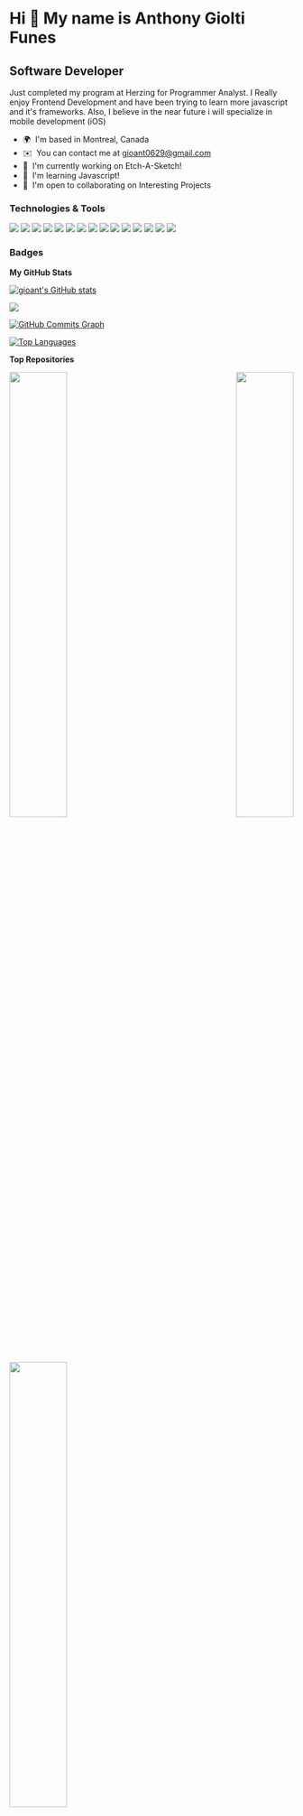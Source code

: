 # Hi 👋 My name is Anthony Giolti Funes

## Software Developer

Just completed my program at Herzing for Programmer Analyst. I Really enjoy Frontend Development and have been trying to learn more javascript and it's frameworks. Also, I believe in the near future i will specialize in mobile development (iOS)

- 🌍  I'm based in Montreal, Canada
- ✉️  You can contact me at [gioant0629@gmail.com](mailto:gioant0629@gmail.com)
- 🚀  I'm currently working on Etch-A-Sketch!
- 🧠  I'm learning Javascript!
- 🤝  I'm open to collaborating on Interesting Projects

### Technologies & Tools

<p align="left">
<!--<a href="https://developer.mozilla.org/en-US/docs/Web/JavaScript" target="_blank" rel="noreferrer"><img src="https://raw.githubusercontent.com/danielcranney/readme-generator/main/public/icons/skills/javascript-colored.svg" width="36" height="36" alt="JavaScript" /></a>
<a href="https://www.php.net/" target="_blank" rel="noreferrer"><img src="https://raw.githubusercontent.com/danielcranney/readme-generator/main/public/icons/skills/php-colored.svg" width="36" height="36" alt="PHP" /></a>
<a href="https://developer.mozilla.org/en-US/docs/Glossary/HTML5" target="_blank" rel="noreferrer"><img src="https://raw.githubusercontent.com/danielcranney/readme-generator/main/public/icons/skills/html5-colored.svg" width="36" height="36" alt="HTML5" /></a>
<a href="https://jquery.com/" target="_blank" rel="noreferrer"><img src="https://raw.githubusercontent.com/danielcranney/readme-generator/main/public/icons/skills/jquery-colored.svg" width="36" height="36" alt="JQuery" /></a>
<a href="https://www.w3.org/TR/CSS/#css" target="_blank" rel="noreferrer"><img src="https://raw.githubusercontent.com/danielcranney/readme-generator/main/public/icons/skills/css3-colored.svg" width="36" height="36" alt="CSS3" /></a>
<a href="https://getbootstrap.com/" target="_blank" rel="noreferrer"><img src="https://raw.githubusercontent.com/danielcranney/readme-generator/main/public/icons/skills/bootstrap-colored.svg" width="36" height="36" alt="Bootstrap" /></a>
<a href="https://www.mysql.com/" target="_blank" rel="noreferrer"><img src="https://raw.githubusercontent.com/danielcranney/readme-generator/main/public/icons/skills/mysql-colored.svg" width="36" height="36" alt="MySQL" /></a>
<a href="https://dotnet.microsoft.com/en-us/" target="_blank" rel="noreferrer"><img src="https://raw.githubusercontent.com/danielcranney/readme-generator/main/public/icons/skills/dot-net-colored.svg" width="36" height="36" alt=".NET" /></a>
<a href="https://www.figma.com/" target="_blank" rel="noreferrer"><img src="https://raw.githubusercontent.com/danielcranney/readme-generator/main/public/icons/skills/figma-colored.svg" width="36" height="36" alt="Figma" /></a>-->

<img src = "https://img.shields.io/badge/figma-%23F24E1E.svg?style=for-the-badge&logo=figma&logoColor=white" />
<img src = "https://img.shields.io/badge/html5-%23E34F26.svg?style=for-the-badge&logo=html5&logoColor=white" />
<img src = "https://img.shields.io/badge/css3-%231572B6.svg?style=for-the-badge&logo=css3&logoColor=white" />
<img src = "https://img.shields.io/badge/javascript-%23323330.svg?style=for-the-badge&logo=javascript&logoColor=%23F7DF1E" />
<img src = "https://img.shields.io/badge/jquery-%230769AD.svg?style=for-the-badge&logo=jquery&logoColor=white" />
<img src = "https://img.shields.io/badge/bootstrap-%23563D7C.svg?style=for-the-badge&logo=bootstrap&logoColor=white" />
<img src = "https://img.shields.io/badge/Material--UI-0081CB?style=for-the-badge&logo=material-ui&logoColor=white" />
<img src = "https://img.shields.io/badge/mysql-%2300f.svg?style=for-the-badge&logo=mysql&logoColor=white" />
<img src = "https://img.shields.io/badge/php-%23777BB4.svg?style=for-the-badge&logo=php&logoColor=white" />
<img src = "https://img.shields.io/badge/git-%23F05033.svg?style=for-the-badge&logo=git&logoColor=white" />
<img src = "https://img.shields.io/badge/Windows-0078D6?style=for-the-badge&logo=windows&logoColor=white" />
<img src = "https://img.shields.io/badge/mac%20os-000000?style=for-the-badge&logo=macos&logoColor=F0F0F0" />
<img src = "https://img.shields.io/badge/phpstorm-143?style=for-the-badge&logo=phpstorm&logoColor=black&color=black&labelColor=darkorchid" />
<img src = "https://img.shields.io/badge/IntelliJIDEA-000000.svg?style=for-the-badge&logo=intellij-idea&logoColor=white" />
<img src = "https://img.shields.io/badge/Visual%20Studio%20Code-0078d7.svg?style=for-the-badge&logo=visual-studio-code&logoColor=white" />
</p>

<!-- ### Socials

<p align="left"> <a href="https://www.github.com/Gioant" target="_blank" rel="noreferrer"><img src="https://raw.githubusercontent.com/danielcranney/readme-generator/main/public/icons/socials/github.svg" width="32" height="32" /></a> <a href="https://www.linkedin.com/in/gioant99" target="_blank" rel="noreferrer"><img src="https://raw.githubusercontent.com/danielcranney/readme-generator/main/public/icons/socials/linkedin.svg" width="32" height="32" /></a></p> -->

### Badges

<b>My GitHub Stats</b>

<a href="http://www.github.com/gioant"><img src="https://github-readme-stats.vercel.app/api?username=gioant&show_icons=true&hide=stars,&count_private=true&title_color=ef4444&text_color=ffffff&icon_color=facc15&bg_color=1c1917&hide_border=true&show_icons=true" alt="gioant's GitHub stats" /></a>

<a href="http://www.github.com/gioant"><img src="https://github-readme-streak-stats.herokuapp.com/?user=gioant&stroke=ffffff&background=1c1917&ring=ef4444&fire=ef4444&currStreakNum=ffffff&currStreakLabel=ef4444&sideNums=ffffff&sideLabels=ffffff&dates=ffffff&hide_border=true" /></a>

<a href="http://www.github.com/gioant"><img src="https://activity-graph.herokuapp.com/graph?username=gioant&bg_color=1c1917&color=ffffff&line=facc15&point=ffffff&area_color=1c1917&area=true&hide_border=true&custom_title=GitHub%20Commits%20Graph" alt="GitHub Commits Graph" /></a>

<a href="https://github.com/gioant" align="left"><img src="https://github-readme-stats.vercel.app/api/top-langs/?username=gioant&hide=javascript,java&langs_count=10&title_color=ef4444&text_color=ffffff&icon_color=facc15&bg_color=1c1917&hide_border=true&locale=en&custom_title=Top%20%Languages" alt="Top Languages" /></a>


<b>Top Repositories</b>

<div width="100%" align="center"><a href="https://github.com/gioant/TeamProject" align="left"><img align="left" width="45%" src="https://github-readme-stats.vercel.app/api/pin/?username=gioant&repo=TeamProject&title_color=0891b2&text_color=ffffff&icon_color=0891b2&bg_color=1c1917&hide_border=true&locale=en" /></a><a href="https://github.com/gioant/Rpsproject" align="right"><img align="right" width="45%" src="https://github-readme-stats.vercel.app/api/pin/?username=gioant&repo=Rpsproject&title_color=0891b2&text_color=ffffff&icon_color=0891b2&bg_color=1c1917&hide_border=true&locale=en" /></a></div><br /><br /><br /><br /><br /><br /><br />

<div width="100%" align="center"><a href="https://github.com/gioant/Mini-chat" align="left"><img align="left" width="45%" src="https://github-readme-stats.vercel.app/api/pin/?username=gioant&repo=Mini-chat&title_color=0891b2&text_color=ffffff&icon_color=0891b2&bg_color=1c1917&hide_border=true&locale=en" /></a></div>
